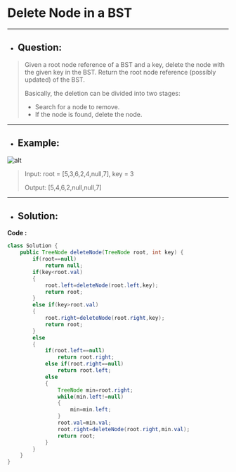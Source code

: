 # Delete Node in a BST
---
- ## Question:
> Given a root node reference of a BST and a key, delete the node with the given key in the BST. Return the root node reference (possibly updated) of the BST.
> 
> Basically, the deletion can be divided into two stages:
> 
>- Search for a node to remove.
>- If the node is found, delete the node.
---
- ## Example:
![alt](https://assets.leetcode.com/uploads/2020/09/04/del_node_1.jpg)
> Input: root = [5,3,6,2,4,null,7], key = 3
> 
> Output: [5,4,6,2,null,null,7]
---
- ## Solution:
**Code :**
```java
class Solution {
    public TreeNode deleteNode(TreeNode root, int key) {
        if(root==null)
            return null;
        if(key<root.val)
        {
            root.left=deleteNode(root.left,key);
            return root;
        }
        else if(key>root.val)
        {
            root.right=deleteNode(root.right,key);
            return root;
        }
        else
        {
            if(root.left==null)
                return root.right;
            else if(root.right==null)
                return root.left;
            else
            {
                TreeNode min=root.right;
                while(min.left!=null)
                {
                    min=min.left;
                }
                root.val=min.val;
                root.right=deleteNode(root.right,min.val);
                return root;
            }
        }
    }
}
